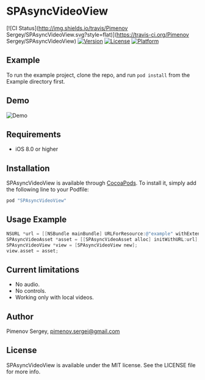 # SPAsyncVideoView

[![CI Status](http://img.shields.io/travis/Pimenov Sergey/SPAsyncVideoView.svg?style=flat)](https://travis-ci.org/Pimenov Sergey/SPAsyncVideoView)
[![Version](https://img.shields.io/cocoapods/v/SPAsyncVideoView.svg?style=flat)](http://cocoapods.org/pods/SPAsyncVideoView)
[![License](https://img.shields.io/cocoapods/l/SPAsyncVideoView.svg?style=flat)](http://cocoapods.org/pods/SPAsyncVideoView)
[![Platform](https://img.shields.io/cocoapods/p/SPAsyncVideoView.svg?style=flat)](http://cocoapods.org/pods/SPAsyncVideoView)

## Example

To run the example project, clone the repo, and run `pod install` from the Example directory first.

## Demo

![Demo](https://raw.githubusercontent.com/xquezme/SPAsyncVideoView/gh-pages/preview.gif)

## Requirements

* iOS 8.0 or higher

## Installation

SPAsyncVideoView is available through [CocoaPods](http://cocoapods.org). To install
it, simply add the following line to your Podfile:

```ruby
pod "SPAsyncVideoView"
```

## Usage Example

``` objective-c
NSURL *url = [[NSBundle mainBundle] URLForResource:@"example" withExtension:@"mp4"];
SPAsyncVideoAsset *asset = [[SPAsyncVideoAsset alloc] initWithURL:url];
SPAsyncVideoView *view = [SPAsyncVideoView new];
view.asset = asset;
```

## Current limitations

* No audio.
* No controls.
* Working only with local videos.


## Author

Pimenov Sergey, pimenov.sergei@gmail.com

## License

SPAsyncVideoView is available under the MIT license. See the LICENSE file for more info.
